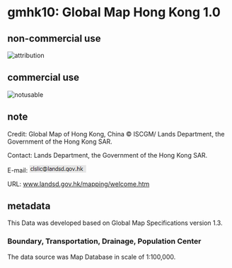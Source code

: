 # gmhk10: Global Map Hong Kong 1.0
## non-commercial use
![attribution](https://globalmaps.github.io/globalmaps/attribution.png)
## commercial use
![notusable](https://globalmaps.github.io/globalmaps/notusable.png)

## note
Credit: Global Map of Hong Kong, China © ISCGM/ Lands Department, the Government of the Hong Kong SAR.

Contact: Lands Department, the Government of the Hong Kong SAR.

E-mail: ![email](email.png)

URL: www.landsd.gov.hk/mapping/welcome.htm

## metadata
This Data was developed based on Global Map Specifications version 1.3. 

### Boundary, Transportation, Drainage, Population Center
The data source was Map Database in scale of 1:100,000.
